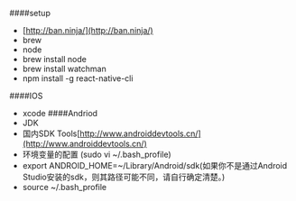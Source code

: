 ####setup
+ [http://ban.ninja/](http://ban.ninja/)
+ brew
+ node
+ brew install node
+ brew install watchman
+ npm install -g react-native-cli

####IOS
+ xcode
####Andriod
+ JDK
+ 国内SDK Tools[http://www.androiddevtools.cn/](http://www.androiddevtools.cn/)
+ 环境变量的配置 (sudo vi ~/.bash_profile) 
+ export ANDROID_HOME=~/Library/Android/sdk(如果你不是通过Android Studio安装的sdk，则其路径可能不同，请自行确定清楚。)
+ source ~/.bash_profile
